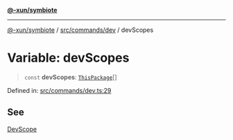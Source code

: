 [**@-xun/symbiote**](../../../../README.md)

***

[@-xun/symbiote](../../../../README.md) / [src/commands/dev](../README.md) / devScopes

# Variable: devScopes

> `const` **devScopes**: [`ThisPackage`](../../../configure/enumerations/ThisPackageGlobalScope.md#thispackage)[]

Defined in: [src/commands/dev.ts:29](https://github.com/Xunnamius/symbiote/blob/ec67adb5324eeca6085e3ddc4126fe7798bea916/src/commands/dev.ts#L29)

## See

[DevScope](../../../configure/enumerations/ThisPackageGlobalScope.md)
